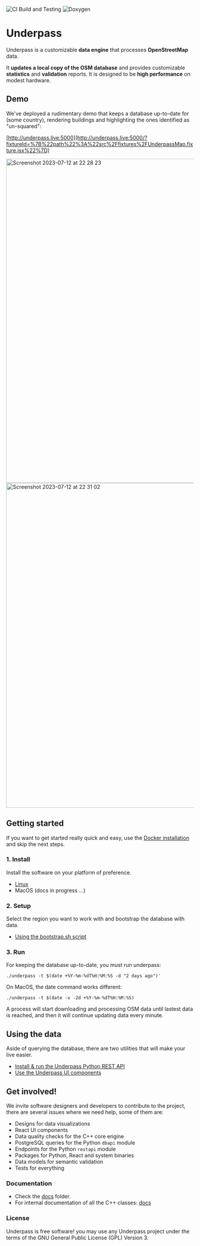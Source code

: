 ![CI Build and Testing](https://github.com/hotosm/underpass/actions/workflows/run_tests.yml/badge.svg)
![Doxygen](https://github.com/hotosm/underpass/actions/workflows/main.yml/badge.svg)

# Underpass

Underpass is a customizable **data engine** that processes **OpenStreetMap** data.

It **updates a local copy of the OSM database** and provides customizable **statistics** and **validation** reports. It is designed to be **high performance** on modest hardware.

## Demo

We've deployed a rudimentary demo that keeps a database up-to-date for (some country),
rendering buildings and highlighting the ones identified as "un-squared":

[http://underpass.live:5000](http://underpass.live:5000/?fixtureId=%7B%22path%22%3A%22src%2Ffixtures%2FUnderpassMap.fixture.jsx%22%7D)

<img width="870" alt="Screenshot 2023-07-12 at 22 28 23" src="https://github.com/hotosm/underpass/assets/1226194/19f90e7a-d51c-4aa0-8f76-5155966587c5">

<img width="872" alt="Screenshot 2023-07-12 at 22 31 02" src="https://github.com/hotosm/underpass/assets/1226194/612894d5-4988-45fb-9aa0-4618b1a6e67e">

## Getting started

If you want to get started really quick and easy, use the [Docker installation](https://github.com/hotosm/underpass/blob/master/docs/install-docker.md) and skip the next steps.

### 1. Install

Install the software on your platform of preference.

* [Linux](https://github.com/hotosm/underpass/blob/master/docs/install.md)
* MacOS (docs in progress ...)

### 2. Setup

Select the region you want to work with and bootstrap the database with data.

* [Using the bootstrap.sh script](https://github.com/hotosm/underpass/blob/master/docs/bootstrapsh.md)

### 3. Run

For keeping the database up-to-date, you must run underpass:

`./underpass -t $(date +%Y-%m-%dT%H:%M:%S -d "2 days ago")'`

On MacOS, the date command works different:

`./underpass -t $(date -v -2d +%Y-%m-%dT%H:%M:%S)`

A process will start downloading and processing OSM data until lastest data
is reached, and then it will continue updating data every minute.

## Using the data

Aside of querying the database, there are two utilities that will make your live
easier.

* [Install & run the Underpass Python REST API](https://github.com/hotosm/underpass/blob/master/docs/python-rest-api.md)
* [Use the Underpass UI components](https://github.com/hotosm/underpass/blob/master/docs/ui-components.md)

## Get involved!

We invite software designers and developers to contribute to the project, there are several issues
where we need help, some of them are:

* Designs for data visualizations
* React UI components
* Data quality checks for the C++ core engine
* PostgreSQL queries for the Python `dbapi` module
* Endpoints for the Python `restapi` module
* Packages for Python, React and system binaries
* Data models for semantic validation
* Tests for everything

### Documentation

* Check the [docs](https://github.com/hotosm/underpass/tree/master/docs) folder.
* For internal documentation of all the C++ classes: [docs](https://hotosm.github.io/underpass/annotated.html) 

### License

Underpass is free software! you may use any Underpass project under the terms of
the GNU General Public License (GPL) Version 3.
